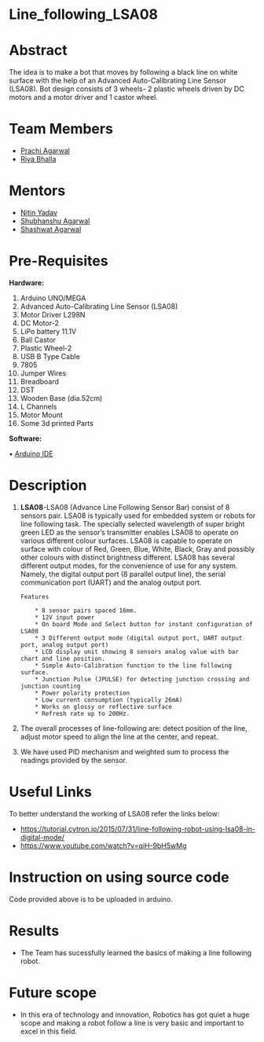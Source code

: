 # Line_following_LSA08


# Abstract
The idea is to make a bot that moves by following a black line on white surface with the help of an Advanced Auto-Calibrating Line Sensor (LSA08). Bot design consists of 3 wheels- 2 plastic wheels driven by DC motors and a motor driver and 1 castor wheel.
# Team Members

* [Prachi Agarwal](https://www.facebook.com/prrachiagarwal2230473)
* [Riya Bhalla](https://www.facebook.com/riya.bhalla.587)


# Mentors

* [Nitin Yadav]()
* [Shubhanshu Agarwal](https://www.facebook.com/shubhanshu.agarwal.750)
* [Shashwat Agarwal](https://www.facebook.com/shashwat.agrawal.58)


# Pre-Requisites
 
 <b>Hardware:</b>

1. Arduino UNO/MEGA</li>
1. Advanced Auto-Calibrating Line Sensor (LSA08) </li>
1. Motor Driver L298N</li>
1. DC Motor-2 </li>
1. LiPo battery 11.1V</li>
1. Ball Castor</li>  
1. Plastic Wheel-2</li>
1. USB B Type Cable</li>
1. 7805</li>
1. Jumper Wires</li>
1. Breadboard</li>
1. DST
1. Wooden Base (dia.52cm)
1. L Channels
1. Motor Mount
1. Some 3d printed Parts 


 <b>Software:</b>
 
•	[Arduino IDE](https://www.arduino.cc/en/main/software)
  
 # Description
 
1. <b>LSA08</b>-LSA08 (Advance Line Following Sensor Bar) consist of 8 sensors pair. LSA08 is typically used for embedded system or robots for line following task. The specially selected wavelength of super bright green LED as the sensor’s transmitter enables LSA08 to operate on various different colour surfaces. LSA08 is capable to operate on surface with colour of Red, Green, Blue, White, Black, Gray and possibly other colours with distinct brightness different. LSA08 has several different output modes, for the convenience of use for any system. Namely, the digital output port (8 parallel output line), the serial communication port (UART) and the analog output port.

       
       Features
              
           * 8 sensor pairs spaced 16mm.
           * 12V input power
           * On board Mode and Select button for instant configuration of LSA08
           * 3 Different output mode (digital output port, UART output port, analog output port)
           * LCD display unit showing 8 sensors analog value with bar chart and line position.
           * Simple Auto-Calibration function to the line following surface. 
           * Junction Pulse (JPULSE) for detecting junction crossing and junction counting
           * Power polarity protection
           * Low current consumption (typically 26mA)
           * Works on glossy or reflective surface
           * Refresh rate up to 200Hz.
    
        
 
 1. The overall processes of line-following are: detect position of the line, adjust motor speed to align the line at the center, and repeat.
 1. We have used PID mechanism and weighted sum to process the readings provided by the sensor.

     
     
 
 # Useful Links
 To better understand the working of LSA08 refer the links below:
 
 * https://tutorial.cytron.io/2015/07/31/line-following-robot-using-lsa08-in-digital-mode/
 * https://www.youtube.com/watch?v=qiH-9bH5wMg
   


# Instruction on using source code
Code provided above is to be uploaded in arduino.

# Results  
* The Team has sucessfully learned the basics of making a line following robot.

# Future scope
* In  this era of technology and innovation, Robotics has got quiet a huge scope and making a robot follow a line is very basic and important to excel in this field.

  

